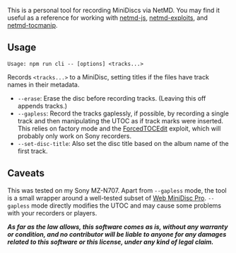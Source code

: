 This is a personal tool for recording MiniDiscs via NetMD. You may find it useful as a reference for working with [netmd-js](https://github.com/cybercase/netmd-js), [netmd-exploits](https://github.com/asivery/netmd-exploits), and [netmd-tocmanip](https://github.com/asivery/netmd-tocmanip).

## Usage

```
Usage: npm run cli -- [options] <tracks...>
```

Records `<tracks...>` to a MiniDisc, setting titles if the files have track names in their metadata.

- `--erase`: Erase the disc before recording tracks. (Leaving this off appends tracks.)
- `--gapless`: Record the tracks gaplessly, if possible, by recording a single track and then manipulating the UTOC as if track marks were inserted. This relies on factory mode and the [ForcedTOCEdit](https://github.com/asivery/netmd-exploits) exploit, which will probably only work on Sony recorders.
- `--set-disc-title`: Also set the disc title based on the album name of the first track.

## Caveats

This was tested on my Sony MZ-N707. Apart from `--gapless` mode, the tool is a small wrapper around a well-tested subset of [Web MiniDisc Pro](https://web.minidisc.wiki/). `--gapless` mode directly modifies the UTOC and may cause some problems with your recorders or players.

**_As far as the law allows, this software comes as is,
without any warranty or condition, and no contributor
will be liable to anyone for any damages related to this
software or this license, under any kind of legal claim._**

